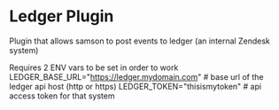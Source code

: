 # Ledger Plugin

Plugin that allows samson to post events to ledger (an internal Zendesk system)

Requires 2 ENV vars to be set in order to work
LEDGER_BASE_URL="https://ledger.mydomain.com" # base url of the ledger api host (http or https)
LEDGER_TOKEN="thisismytoken" # api access token for that system                                                                 
